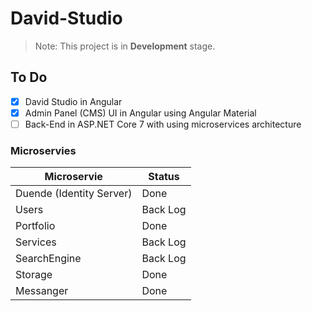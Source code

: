 # David-Studio

> Note: This project is in **Development** stage.

## To Do

- [x] David Studio in Angular
- [x] Admin Panel (CMS) UI in Angular using Angular Material
- [ ] Back-End in ASP.NET Core 7 with using microservices architecture

### Microservies

| Microservie              | Status      |
| ------------------------ | ----------- |
| Duende (Identity Server) | Done        |
| Users                    | Back Log    |
| Portfolio                | Done        |
| Services                 | Back Log    |
| SearchEngine             | Back Log    |
| Storage                  | Done        |
| Messanger                | Done        |
